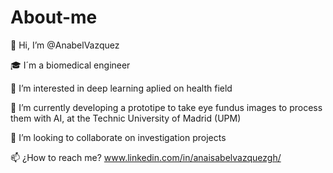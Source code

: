 # About-me


👋 Hi, I’m @AnabelVazquez

🎓 I´m a biomedical engineer

👀 I’m interested in deep learning aplied on health field

🔎 I’m currently developing a prototipe to take eye fundus images to process them with AI, at the Technic University of Madrid (UPM)

💞️ I’m looking to collaborate on investigation projects

📫 ¿How to reach me? www.linkedin.com/in/anaisabelvazquezgh/
